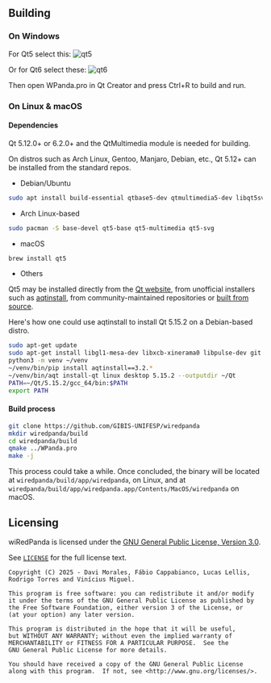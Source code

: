 ## Building

### On Windows

For Qt5 select this:
![qt5](https://github.com/user-attachments/assets/e6bfca48-7b4b-444f-9ad3-76c157a9036a)

Or for Qt6 select these:
![qt6](https://github.com/user-attachments/assets/aedc8749-8b5c-4f4d-9c65-651b703dccea)

Then open WPanda.pro in Qt Creator and press Ctrl+R to build and run.


### On Linux & macOS

#### Dependencies 

Qt 5.12.0+ or 6.2.0+ and the QtMultimedia module is needed for building.

On distros such as Arch Linux, Gentoo, Manjaro, Debian, etc., Qt 5.12+ can be installed from the standard repos.

* Debian/Ubuntu

```bash
sudo apt install build-essential qtbase5-dev qtmultimedia5-dev libqt5svg5-dev
```

* Arch Linux-based

```bash
sudo pacman -S base-devel qt5-base qt5-multimedia qt5-svg
```

* macOS

```bash
brew install qt5
```

* Others

Qt5 may be installed directly from the [Qt website](https://www.qt.io/download), from unofficial installers such as [aqtinstall](https://github.com/miurahr/aqtinstall), from community-maintained repositories or [built from source](https://wiki.qt.io/Building_Qt_5_from_Git).

Here's how one could use aqtinstall to install Qt 5.15.2 on a Debian-based distro.

```bash
sudo apt-get update
sudo apt-get install libgl1-mesa-dev libxcb-xinerama0 libpulse-dev git python3 python3-pip python3-venv -y
python3 -m venv ~/venv
~/venv/bin/pip install aqtinstall==3.2.*
~/venv/bin/aqt install-qt linux desktop 5.15.2 --outputdir ~/Qt
PATH=~/Qt/5.15.2/gcc_64/bin:$PATH
export PATH
```

#### Build process

```bash
git clone https://github.com/GIBIS-UNIFESP/wiredpanda
mkdir wiredpanda/build
cd wiredpanda/build
qmake ../WPanda.pro
make -j
```

This process could take a while. Once concluded, the binary will be located at `wiredpanda/build/app/wiredpanda`, on Linux, and at `wiredpanda/build/app/wiredpanda.app/Contents/MacOS/wiredpanda` on macOS.

## Licensing

wiRedPanda is licensed under the [GNU General Public License, Version 3.0](http://www.gnu.org/licenses/).

See [`LICENSE`](LICENSE) for the full license text.
  
    Copyright (C) 2025 - Davi Morales, Fábio Cappabianco, Lucas Lellis, Rodrigo Torres and Vinícius Miguel.
    
    This program is free software: you can redistribute it and/or modify
    it under the terms of the GNU General Public License as published by
    the Free Software Foundation, either version 3 of the License, or
    (at your option) any later version.
    
    This program is distributed in the hope that it will be useful,
    but WITHOUT ANY WARRANTY; without even the implied warranty of
    MERCHANTABILITY or FITNESS FOR A PARTICULAR PURPOSE.  See the
    GNU General Public License for more details.
    
    You should have received a copy of the GNU General Public License
    along with this program.  If not, see <http://www.gnu.org/licenses/>.
